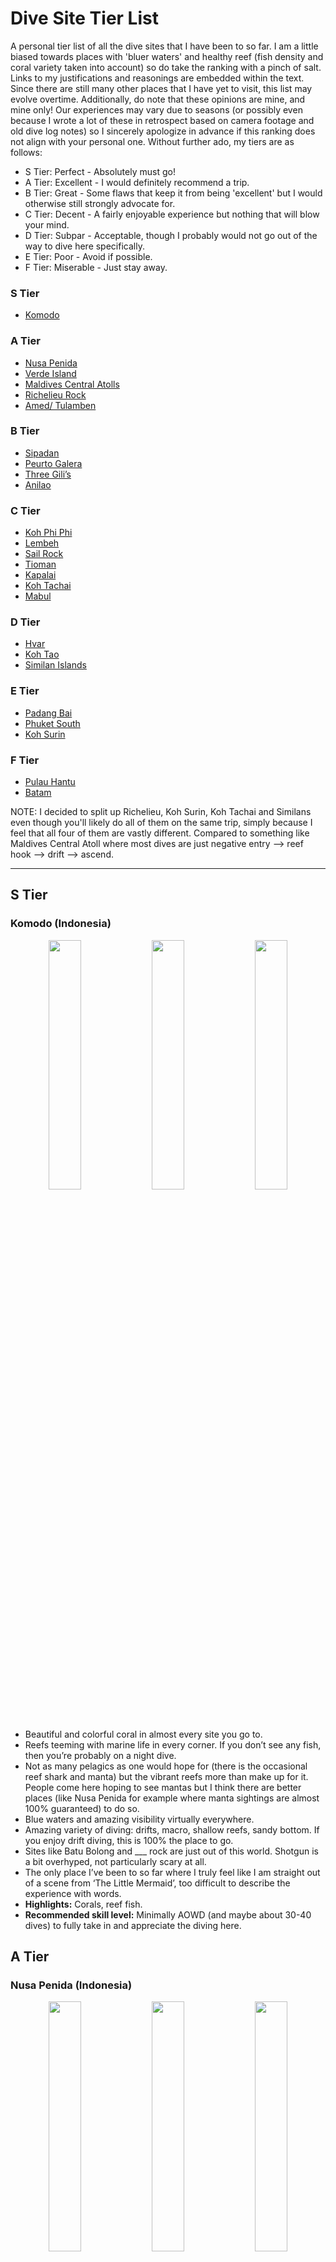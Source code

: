 # Dive Site Tier List

A personal tier list of all the dive sites that I have been to so far. I am a little biased towards places with 'bluer waters' and healthy reef (fish density and coral variety taken into account) so do take the ranking with a pinch of salt. Links to my justifications and reasonings are embedded within the text. Since there are still many other places that I have yet to visit, this list may evolve overtime. Additionally, do note that these opinions are mine, and mine only! Our experiences may vary due to seasons (or possibly even because I wrote a lot of these in retrospect based on camera footage and old dive log notes) so I sincerely apologize in advance if this ranking does not align with your personal one. Without further ado, my tiers are as follows:

- S Tier: Perfect - Absolutely must go!
- A Tier: Excellent - I would definitely recommend a trip.
- B Tier: Great - Some flaws that keep it from being 'excellent' but I would otherwise still strongly advocate for.
- C Tier: Decent - A fairly enjoyable experience but nothing that will blow your mind.
- D Tier: Subpar - Acceptable, though I probably would not go out of the way to dive here specifically.
- E Tier: Poor - Avoid if possible. 
- F Tier: Miserable - Just stay away.
  
### S Tier
- [Komodo](#komodo-indonesia) 

### A Tier
- [Nusa Penida](#nusa-penida-indonesia)
- [Verde Island](#verde-island-philippines)
- [Maldives Central Atolls](#maldives-central-atolls-maldives)
- [Richelieu Rock](#richelieu-rock-thailand)
- [Amed/ Tulamben](#amed-tulamben-indonesia)

### B Tier
- [Sipadan](#sipadan-malaysia)
- [Peurto Galera](#peurto-galera-philippines)
- [Three Gili’s](#three-gilis-indonesia)
- [Anilao](#anilao-philippines)

### C Tier
- [Koh Phi Phi](#koh-phi-phi-thailand)
- [Lembeh](#lembeh-indonesia)
- [Sail Rock](#sail-rock-thailand)
- [Tioman](#tioman-malaysia)
- [Kapalai](#kapalai-malaysia)
- [Koh Tachai](#koh-tachai-thailand)
- [Mabul](#mabul-malaysia)

### D Tier
- [Hvar](#hvar-croatia)
- [Koh Tao](#koh-tao-thailand)
- [Similan Islands](#similan-islands-thailand)

### E Tier
- [Padang Bai](#padang-bai-indonesia)
- [Phuket South](#phuket-south-thailand)
- [Koh Surin](#koh-surin-thailand)

### F Tier
- [Pulau Hantu](#pulau-hantu-singapore)
- [Batam](#batam-indonesia)

NOTE: I decided to split up Richelieu, Koh Surin, Koh Tachai and Similans even though you'll likely do all of them on the same trip, simply because I feel that all four of them are vastly different. Compared to something like Maldives Central Atoll where most dives are just negative entry --> reef hook --> drift --> ascend. 

---

## S Tier
### Komodo (Indonesia)
<p align="middle">
  <img src="https://github.com/AnzelleL23/bubbles/raw/main/images/komodo_1.jpg" width="32%" />
  <img src="https://github.com/AnzelleL23/bubbles/raw/main/images/komodo_2.jpg" width="32%" /> 
  <img src="https://github.com/AnzelleL23/bubbles/raw/main/images/komodo_3.jpg" width="32%" />
</p>

- Beautiful and colorful coral in almost every site you go to.
- Reefs teeming with marine life in every corner. If you don’t see any fish, then you’re probably on a night dive.
- Not as many pelagics as one would hope for (there is the occasional reef shark and manta) but the vibrant reefs more than make up for it. People come here hoping to see mantas but I think there are better places (like Nusa Penida for example where manta sightings are almost 100% guaranteed) to do so.
- Blue waters and amazing visibility virtually everywhere. 
- Amazing variety of diving: drifts, macro, shallow reefs, sandy bottom. If you enjoy drift diving, this is 100% the place to go.
- Sites like Batu Bolong and ___ rock are just out of this world. Shotgun is a bit overhyped, not particularly scary at all. 
- The only place I’ve been to so far where I truly feel like I am straight out of a scene from ‘The Little Mermaid’, too difficult to describe the experience with words.
- **Highlights:** Corals, reef fish.
- **Recommended skill level:** Minimally AOWD (and maybe about 30-40 dives) to fully take in and appreciate the diving here. 
  
## A Tier
### Nusa Penida (Indonesia)
<p align="middle">
  <img src="https://github.com/AnzelleL23/bubbles/raw/main/images/penida_1.jpg" width="32%" />
  <img src="https://github.com/AnzelleL23/bubbles/raw/main/images/penida_3.jpg" width="32%" /> 
  <img src="https://github.com/AnzelleL23/bubbles/raw/main/images/penida_2.jpg" width="32%" />
</p>

- Impeccable visibility at crystal bay/ northern sites, I'd estimate the visibility to be around 30m+.
- Almost guaranteed manta sightings in the South + one of the few places in SEA to hunt for the mola mola.
- Corals are bountiful and healthy, especially in Crystal Bay/ sites close to Nusa Lembobgan. The slopes are full of color, all the way into the deep.
- Only not S Tier because apart from the aforementioned pelagics, there is surprisingly few fish, bar a few spots.
- Decent amount of current which can be quite challenging but overall still manageable... though there are many horror stories online of people getting washed away here.
- Mola's shallow up only during the cold season (Jul-Oct?) so be prepared for some freezing temperatures if you're planning to visit around this time - the lowest temperature recorded on my dive computer was 16 degrees Celcius.
- Currents + low water temperature is a surefire way to burn through your tank...
- **Highlights:** Mola mola, Manta rays, corals.
- **Recommended skill level:** AOWD, otherwise you won't be seeing anything here at all since all the dive sites are quite deep.

### Verde Island (Philippines)
<p align="middle">
  <img src="https://github.com/AnzelleL23/bubbles/raw/main/images/verde_1.jpg" width="32%" />
  <img src="https://github.com/AnzelleL23/bubbles/raw/main/images/verde_2.jpg" width="32%" /> 
  <img src="https://github.com/AnzelleL23/bubbles/raw/main/images/verde_3.jpg" width="32%" />
</p>

- Very near Peurto Galera but decided to rank it separately since it is often marketed as a separate day trip destination
- This place is full of coral and marine life, some of the most outside of Komodo, maybe even comparable to some degree.
- Possible pelagic sightings around the pinnacle too.
- Unfortunately, the visibility is only decent, not fantastic. Then again, perhaps it is seasonal so this is subjected to change.
- The currents here are also extremely erratic and can be quite dangerous, probably the only place where I experienced pretty drastic up/ down currents.
- Verde Island may have more fish than Nusa Penida but the latter has significantly better visibility. 
- **Highlights:** Corals, reef fish.
- **Recommended skill level:** AOWD (I'm not sure if shops will even bring you here without) and maybe 40-50 dives, I genuinely felt a bit scared here. 

### Maldives Central Atolls (Maldives)
<p align="middle">
  <img src="https://github.com/AnzelleL23/bubbles/raw/main/images/maldives_1.jpg" width="32%" />
  <img src="https://github.com/AnzelleL23/bubbles/raw/main/images/maldives_2.jpg" width="32%" /> 
  <img src="https://github.com/AnzelleL23/bubbles/raw/main/images/maldives_3.jpg" width="32%" />
</p>

- Difficult to rank every single atoll individually so I just grouped everything together as one.
- Pelagic paradise, black/ white tips on virtually every dive.
- Chance to get very very close to nurse sharks and mantas.
- Water was blue and visibility was generally great, though it was poorer at some of the deeper channel diving sites if I remember correctly.
- Not ranked higher only because some places had massively bleached corals which is quite unfortunate. 
- Perfect for the 'big stuff' and drift diving.
- **Highlights:** Sharks (all kinds), Manta rays.
- **Recommended skill level:** AOWD + 50 dives (minimum requirement for most Central Atolls LOB's) + Nitrox.

### Richelieu Rock (Thailand)
<p align="middle">
  <img src="https://github.com/AnzelleL23/bubbles/raw/main/images/richelieu_1.jpg" width="32%" />
  <img src="https://github.com/AnzelleL23/bubbles/raw/main/images/richelieu_2.jpg" width="32%" /> 
  <img src="https://github.com/AnzelleL23/bubbles/raw/main/images/richelieu_3.jpg" width="32%" />
</p>

- The only dive site in Thailand (that I’ve been to so far) where it genuinely feels like you’re diving in a fish tank.
- Thousands upon thousands of schooling fishes all around you with great coral patches around the pinnacle.
- Saw a couple of barracuda but unfortunately, no barracuda tornado. 
- Visibility was great for the most part but dropped quite a bit at certain locations when cold currents came.
- Ranked lower than Verde island since the aforementioned site simply has much more coral though fish wise, this is hard to beat. 
- Possibly the best site in Thailand (that I have been to) especially since Thailand diving is only OK at best.
- **Highlights:** Glass fish.
- **Recommended skill level:** Unsure, not particularly beginner friendly since currents can be a little wild. 

### Amed/ Tulamben (Indonesia)
<p align="middle">
  <img src="https://github.com/AnzelleL23/bubbles/raw/main/images/amed_1.jpg" width="32%" />
  <img src="https://github.com/AnzelleL23/bubbles/raw/main/images/amed_2.jpg" width="32%" /> 
  <img src="https://github.com/AnzelleL23/bubbles/raw/main/images/amed_3.jpg" width="32%" />
</p>

- Grouped these two together since they are fairly similar in terms of marine life/ diving conditions.
- Fantastic blend of macro and coral diving. 
- The blue waters, clear visibility and fairly calm conditions make for very comfortable diving.
- Fire corals and shore entry kinda blows though.
- The legendary USAT liberty wreck with its abundance of critters living around/ inside is truly a sight to behold.
- Personal favourite in terms of ease of accessibility, cost and relaxation but only loses to those above due to having a lower density of critters and coral.
- **Highlights:** Frogfish, nudibranch, muck etc.
- **Recommended skill level:** Beginner friendly.
  
## B Tier
### Sipadan (Malaysia)
<p align="middle">
  <img src="https://github.com/AnzelleL23/bubbles/raw/main/images/sipadan_1.jpg" width="32%" />
  <img src="https://github.com/AnzelleL23/bubbles/raw/main/images/sipadan_2.jpg" width="32%" /> 
  <img src="https://github.com/AnzelleL23/bubbles/raw/main/images/sipadan_3.jpg" width="32%" />
</p>

- Probably my most controversial ranking in this list.
- Excellent place to see schools of bump head parrot fish and jackfish/ barracuda tornadoes.
- Water was blue and clear for the most part.
- Good reefs and decent marine life.
- However, I must admit that it is a little overrated in a sense that is it not the 'best diving site in the world'. Granted, this title was bestowed decades ago but many fish have clearly left the area since.
- The small size of Sipadan also means that you can explore the whole area in about 2 dives.
- I think the limited daily diving permits give an illusion of Sipadan being the crown jewel of diving.
- I feel that those in the A tier have a bit more to offer.
- Putting Richelieu Rock above Sipadan may be a travesty to some but the fish density at Richelieu is simply too high to ignore. 
- I still recommend a trip here because it is indeed an extremely beautiful site, just that the hype is a little overblown and that the dives are not cheap at all.
- **Highlights:** Bumphead parrotfish, Barracuda/ Jackfish tornadoes, occasional pelagic.
- **Recommended skill level:** AOWD.
  
### Peurto Galera (Philippines)
<p align="middle">
  <img src="https://github.com/AnzelleL23/bubbles/raw/main/images/peurto_1.jpg" width="32%" />
  <img src="https://github.com/AnzelleL23/bubbles/raw/main/images/peurto_2.jpg" width="32%" /> 
  <img src="https://github.com/AnzelleL23/bubbles/raw/main/images/peurto_3.jpg" width="32%" />
</p>

- Huge variety of diving, all within 15 mins boat ride. 
- Incredibly healthy and colorful coral at the sites just east of Sabang beach.
- Good macro and marine life all around, healthy corals even at areas very close to civilisation.
- Gentle drifts at some sites with shallow coral for some awesome drift diving.
- Hampered by slightly greenish waters (visibility is still decent but I have a strong bias for blue waters) and absence of schooling fish.
- **Highlights:** Soft coral, saw my first stargazer here too.
- **Recommended skill level:** Beginner friendly.

### Three Gili’s (Indonesia)
<p align="middle">
  <img src="https://github.com/AnzelleL23/bubbles/raw/main/images/gili_1.jpg" width="32%" />
  <img src="https://github.com/AnzelleL23/bubbles/raw/main/images/gili_2.jpg" width="32%" /> 
  <img src="https://github.com/AnzelleL23/bubbles/raw/main/images/gili_3.jpg" width="32%" />
</p>

- I shall preface by saying that if Scoot wasn't charging upwards of $600 for SIN-LOP flights, I'd be coming here a lot more. 
- A personal favourite of mine in terms of a holistic dive holiday.
- There are sites with brilliant coral and pelagics (which comes with more currents), then there are those with gentle topography for macro hunting.
- Water temperature is perfect, visibility and colour are excellent.
- I would even claim to some extent that it feels like a 'discount Komodo', in terms of coral and water.
- The only reason why I cannot rank it higher than anything that came before, is because there is an entire passage (I can’t remember where exactly… perhaps on the West of Gili Air) covered in broken and dead coral from past dynamite fishing practices. It is like swimming in a coral graveyard which felt quite sad.
- Nevertheless, turtles galore, coral health (only considering those alive) and the water quality is enough for me to consider it as one of my top picks for a good diving holiday.
- Ultimately ranked Peurto Galera (PG) higher only because PG has higher critter density.
- **Highlights:** Coral (if not blown up), Turtles, occasional Pelagics.
- **Recommended skill level:** Beginner friendly. Be wary of Shark Point though, it is an extremely gorgeous site but currents can be strong. 
  
### Anilao: (Philippines)
<p align="middle">
  <img src="https://github.com/AnzelleL23/bubbles/raw/main/images/anilao_1.jpg" width="32%" />
  <img src="https://github.com/AnzelleL23/bubbles/raw/main/images/anilao_2.jpg" width="32%" /> 
  <img src="https://github.com/AnzelleL23/bubbles/raw/main/images/anilao_3.jpg" width="32%" />
</p>

- The ease of accessibility to dive sites is a huge plus.
- The variability of scenery is quite astounding, from sandy bottom to coral gardens and even some coral walls.
- Great variety of nudibranch, which are also easy to spot.
- The dive sites across the straits at Maricaban island are really beautiful as well... visibility there is better too if I recall correctly. 
- I found it hard to compare a macro area against 'regular destinations' so I’m still not entire sure where it should belong.
- I think the easy diving and comfortable conditions made it quite enjoyable overall, landing it at the final spot in B tier. 
- **Highlights:** Nudibranch, Harlequin shrimp, muck etc.
- **Recommended skill level:** AOWD + nitrox. The dive sites are generally easy but I don't think beginners will enjoy muck diving. 
  
## C Tier
### Koh Phi Phi (Thailand)
<p align="middle">
  <img src="https://github.com/AnzelleL23/bubbles/raw/main/images/phiphi_1.jpg" width="32%" />
  <img src="https://github.com/AnzelleL23/bubbles/raw/main/images/phiphi_2.jpg" width="32%" /> 
  <img src="https://github.com/AnzelleL23/bubbles/raw/main/images/phiphi_3.jpg" width="32%" />
</p>

- There is quite a lot of marine life and corals around the islands.
- I’ve spotted a number of pelagics during my dives here (sharks and rays), albeit very briefly.
- Sizeable variety of nudibranch around here too, though I find them to be a little smaller than other places I’ve been to. 
- The topography around the Bida islands is also interesting.
- Looking at some of the pictures I took, Koh Phi Phi does seem very nice.
- The truth is that the water at some places can be very green, reducing overall enjoyment.
- **Highlights:** Nudibranch, occasional pelagic, squids.
- **Recommended skill level:** Beginner friendly. 
  
### Lembeh (Indonesia)
<p align="middle">
  <img src="https://github.com/AnzelleL23/bubbles/raw/main/images/lembeh_1.jpg" width="32%" />
  <img src="https://github.com/AnzelleL23/bubbles/raw/main/images/lembeh_2.jpg" width="32%" /> 
  <img src="https://github.com/AnzelleL23/bubbles/raw/main/images/lembeh_3.jpg" width="32%" />
</p>

- Another ranking which some may find extremely controversial.
- Even though it’s often heralded as the 'muck diving capital of the world', there were periods of up to 20 mins where my camera would be off and all I'd see were just endless fields of sand. 
- Not ranked higher because the of the aforementioned disappointments and the fact that the diving here is generally quite expensive.
- Not ranked lower because the water has surprisingly good visibility for a muck site, presence of some very unique critters and ease of diving (no current, little if any).
- Perhaps I went too early during the high season so I’ll definitely make a second visit and update the tier list. 
- I prefer Anilao over Lembeh since the former has much better water conditions, with more interesting topography. 
- **Highlights:** Nudibranch, octopus, muck etc.
- **Recommended skill level:** AOWD (similar justification with Anilao).
  
### Sail Rock (Thailand)
<p align="middle">
  <img src="https://github.com/AnzelleL23/bubbles/raw/main/images/sailrock_1.jpg" width="32%" />
  <img src="https://github.com/AnzelleL23/bubbles/raw/main/images/sailrock_2.jpg" width="32%" /> 
  <img src="https://github.com/AnzelleL23/bubbles/raw/main/images/sailrock_3.jpg" width="32%" />
</p>

- Similar case with Verde Island/ Peurto Galera, I decided to rank this site separately since it is some distance from Koh Tao/ Koh Samui.
- Quite similar to Richelieu rock in terms of topography and marine life.
- Maybe less fish than at Richelieu.
- While it has similar highs to Richelieu rock, the lows are much lower. The visibility at some parts were less than 2m, making it impossible to fully appreciate the schooling fish.
- Doesn’t help that this dive site is usually packed to the gills with divers since the window to dive here is quite small.
- Still worth a trip but not as relaxing or as remarkable as other sites ranked higher in the list.
- In fact, if you are in Koh Tao, I think diving the pinnacles around Koh Tao would save you significant money and effort, for about 80% the experience.
- Some Sail Rock footage online look infinitely different from what I experienced so maybe I will give this place another shot in the future.
- **Highlights:** Reef fish.
- **Recommended skill level:** AOWD.
  
### Tioman (Malaysia)
<p align="middle">
  <img src="https://github.com/AnzelleL23/bubbles/raw/main/images/tioman_1.jpg" width="32%" />
  <img src="https://github.com/AnzelleL23/bubbles/raw/main/images/tioman_2.jpg" width="32%" /> 
  <img src="https://github.com/AnzelleL23/bubbles/raw/main/images/tioman_3.jpg" width="32%" />
</p>

- The closest decent dive destination to Singapore!
- I feel that the sites further away from the Tioman i.e. the islands around Labas are actually very nice. The waters can have visibility of 15-20m sometimes, with interesting topography for some swim throughs.
- Renggis is also a fantastic site with good coral and almost guaranteed turtle sightings. Occasional pelagic sightings here too.
- That being said, apart from these few sites, majority of the ground surface is still sandy bottom, with almost zero macro life to make up for it. 
- The lack of coral or vibrant marine life at most spots lands it in this position.
- At least the water can be blue at some places and it is still the most accessible place for weekend diving.
- **Highlights:** OK corals, near to SG.
- **Recommended skill level:** Beginner friendly. 
  
### Kapalai (Malaysia)
<p align="middle">
  <img src="https://github.com/AnzelleL23/bubbles/raw/main/images/kapalai_1.jpg" width="32%" />
  <img src="https://github.com/AnzelleL23/bubbles/raw/main/images/kapalai_2.jpg" width="32%" /> 
  <img src="https://github.com/AnzelleL23/bubbles/raw/main/images/kapalai_3.jpg" width="32%" />
</p>

- While there is the one site called Little Okinawa which reminds me a lot of Nusa Penida and Komodo, the other parts of Kapalai are rather dull and uninteresting.
- There is decent coral but not much marine life to write home about.
- The water is quite blue but visibility was OK-ish.
- It was hard ranking Tioman and Kapalai relative to each other since both offer similar experiences: some great sites, some snoozers.
- I think Tioman edges over Kapalai due to the cheaper diving, variability of diving and ease of accessibility.
- **Highlights:** 'Little Okinawa'.
- **Recommended skill level:** Beginner friendly.
  
### Koh Tachai (Thailand)
- This is quite a small dive site if I recall correctly.
- I do remember that the water here was much bluer and visibility was better than other parts of the Andaman sea.
- Some marine life and coral around the island.
- Ranked in this position since it simply cannot compete with those above in terms of coral or marine life. 
- This is still a rather decent dive site and I do recall feeling quite impressed by the dive.
- Realized that I have 0 footage of this site so going purely based on memory and dive log notes. 
- **Highlights:** Vibes. (I wrote this in my log book)
- **Recommended skill level:** Unsure. 
  
### Mabul (Malaysia)
<p align="middle">
  <img src="https://github.com/AnzelleL23/bubbles/raw/main/images/mabul_1.jpg" width="32%" />
  <img src="https://github.com/AnzelleL23/bubbles/raw/main/images/mabul_2.jpg" width="32%" /> 
  <img src="https://github.com/AnzelleL23/bubbles/raw/main/images/mabul_3.jpg" width="32%" />
</p>

- Arguably the worst of the three (Mabul, Kapalai and Sipadan).
- The water here is quite green and has pretty low visibility, less than 6m  max I reckon… 
- I don’t recall there being much coral, perhaps occasional patches here and there.
- However, there is good macro life in the area (thanks to the trash from the villages nearby...).
- I remembered hating Mabul a lot when I first dove it but looking through my pictures made me realise how many critters I saw every dive.
- Schooling fish may pass by here too. 
- While the macro is great, it is not better Lembeh and Anilao (where the water quality is arguably better too).
- Decent but not great so it takes the last spot in the C tier.
- **Highlights:** Muck etc., also the only place where I've seen a Blue-ringed octopus!
- **Recommended skill level:** Beginner friendly. 
  
## D Tier
### Hvar (Croatia)
- My only diving experience outside of Asia .
- The water is a chilly 21 degrees but is as blue as the sky and with visibility rivaling that of crystal bay (up to 40m I reckon), maybe even better.
- The biggest shortcoming is that the sites are almost devoid of almost any decently sized fish.
- In fact there were zero corals, just some seagrass.
- Interersting topography around the Southern coasts. 
- There is the occasional tuna and octopus which is quite cool.
- Unable to rank this place higher due to the severe lack of marine life but the visibility is simply too stunning to fault.
- Unfortunately, I do not have footage of the diving here since I left all my equipment at home. 
- **Highlights:** Water conditions.
- **Recommended skill level:** Beginner friendly. 
  
### Koh Tao (Thailand)
- I would have liked to put Koh Tao higher but unfortunately, it does not have much going for it.
- Chumphon pinnacles and Southwest pinnacles are pretty remarkable diving sites as there are lots of schooling fish. 
- Visibility is unfortunately subpar at most other places.
- Koh Tao also doesn’t have coral gardens as beautiful as Tioman, so even the Pinnacles are unable to carry it to a higher tier in my opinion.
- Dive sites are usually quite crowded so it can be hard to enjoy the popular areas. 
- Its price makes it a huge plus, considering the diving is sub-par at best.
- A good place to pick up diving, although I'd very much prefer Tioman for the beginners, and other places for more experienced divers. 
- **Highlights:** Cheap diving.
- **Recommended skill level:** Beginner friendly. 

### Similan Islands (Thailand)
- I don’t recall seeing much marine life around the islands, there is the occasional bat fish/ fuseli but really not much else. 
- Perhaps much of the area was destroyed in 2004, I'm not sure but most of my time underwater was spent ‘rock diving’ which I find to be a bit laughable.
- Even though I would consider Hvar to be rock diving as well, Hvar's water is significantly better.
- I cannot rate Similans any lower as the water is indeed still blue and the topography is quite unique to some extent.
- In terms of hype to satisfaction ratio, this place really takes the cake, especially since it is at the forefront of most Thailand LOB advertisements even though there are better dive sites on the same itinerary. 
- **Highlights:** Rock diving.
- **Recommended skill level:** Unsure. 

## E Tier
### Padang Bai (Indonesia)
- I sure hope that this was a case of simply going during the wrong season because what I saw was 180 degrees from what is being marketed. 
- There are some coral and there are some baby sharks but the water being cold combined with  perpetual swell made the experience extremely unpleasant and miserable -- nearly threw up...
- The water was green for the most part and visibility not more than 10m too.
- There us a surprising amount of coral but the poor visibility did not do it justice at all.
- In fact, when I went to an area called ‘the blue lagoon’, it was anything but it. Visibility dropped to like 3m and it was pretty sucky really.
-  I am open to revisiting and getting my mind changed since there are people who enjoyed their dives in Padang Bai so I shall refrain from further comments till a revisit.
- **Highlights:** Nauseating diving.
- **Recommended skill level:** AOWD but the shallow/ protected sites are fairly beginner friendly. 

### Phuket South (Thailand)
- This includes the Racha islands, King cruiser wreck and Koh Doc Mai.
- There really isn’t much to see, mostly sea stars and sea urchins.
- Koh Doc Mai is actually OK I guess...
- Water colour alternates between light blue and sicklish green, with visibility not more than 10-12m. 
- There are some nudibranch at these sites but they’re virtually microscopic. 
- King Cruiser is an interesting wreck but it is too deep for any proper exploration (even with nitrox). Contrast this to the USAT Liberty in Tulamben where even people without tech diving certifications can explore. The marine life on the USAT Liberty is also infinitely more vibrant and you have higher likelihood of spotting more unique critters there.
- There are schools of fish near the King Cruiser Wreck but there is just TOO many people in the water. Coupled with the fact that diving is done of the cattle boats... not an experience to write home about. 
- A way to shake off the dive bug since it is quite cheap and still OK-ish at best.
- Considered putting this right below Similan and in the D tier, but even though I was bored out of my mind in Padang Bai and here, I think Padang Bai had a lot more marine life.
- **Highlights:** Tasty boat meals.
- **Recommended skill level:** Beginner friendly.

### Koh Surin (Thailand)
- Too unimpressionable until it has almost faded from my memory at this point.
- The water there is green and visibility is really no more than 8-10m.
- This dive site gets some currents too, so there is a lot of kicking involved but with 0 payoff at the end.
- My camera was completely turned off for all the dives I did here so I have zero recorded footage to base my judgement off, all opinions are according to my dive log notes.
- I think it is used as a check dive site for Similan LOB’s I’m not sure. 
- Not ranked lower because there is still some fish to be seen.
- **Highlights:** Unable to recall.
- **Recommended skill level:** Unsure. 

## F Tier
### Pulau Hantu (Singapore)
- A huge reason why this is ranked so low is because of the piss poor visibility and water color, when you need to dive with light in the day, you know you’re in for some fun times.
- A good day of visibility is about 3m. 
- To make matters worse, there is usually current at Pulau Hantu too, which can be daunting.
- However, there is surpassingly decent macro here, lots of nudibranch (even more so than Tioman) and interesting critters.
- Occasional coral patches can also be found though no coral fields like in Indonesia or Philippines.
- The presence of current and pea soup visibility really sucks the joy out of being underwater.
- I’d only recommend diving here in the presence of no other alternatives or merely to test equipment.
- Or unless you really, really, really love macro.
- **Highlights:** Nearby Singapore and decent macro

### Batam (Indonesia)
- The final entry on this list! I was debating which one to rank lower but Batam has definitely got to be worse since the macro is just not as good as Pulau Hantu (also not any cheaper).
- The visibility is pretty poor as well, less than 5m at most places. Perhaps due to its close proximity to Singapore. 
- There is some coral, some fish and some nudibranch to see but the water conditions don't make it fun to hunt for these critters at all.
- Compare this to Lembeh/ Anilao where the conditions make you feel much more at ease. 
- Similar to Pulau Hantu, there are some currents, adding on to the already 'difficult visibility'.
- A disclaimer is that perhaps I went during the wrong season, as some Youtube footage paint very different pictures of what I remembered Batam diving to be.
- Open to going back and get my mind changed.
- **Highlights:** Surviving.

